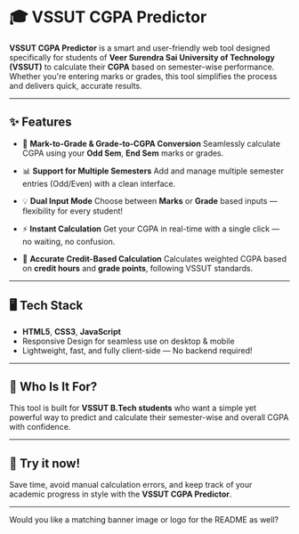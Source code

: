 

# 🎓 VSSUT CGPA Predictor

**VSSUT CGPA Predictor** is a smart and user-friendly web tool designed specifically for students of **Veer Surendra Sai University of Technology (VSSUT)** to calculate their **CGPA** based on semester-wise performance. Whether you're entering marks or grades, this tool simplifies the process and delivers quick, accurate results.

---

## ✨ Features

* 🎯 **Mark-to-Grade & Grade-to-CGPA Conversion**
  Seamlessly calculate CGPA using your **Odd Sem**, **End Sem** marks or grades.

* 📊 **Support for Multiple Semesters**
  Add and manage multiple semester entries (Odd/Even) with a clean interface.

* 💡 **Dual Input Mode**
  Choose between **Marks** or **Grade** based inputs — flexibility for every student!

* ⚡ **Instant Calculation**
  Get your CGPA in real-time with a single click — no waiting, no confusion.

* 🧮 **Accurate Credit-Based Calculation**
  Calculates weighted CGPA based on **credit hours** and **grade points**, following VSSUT standards.

---

## 🖥️ Tech Stack

* **HTML5**, **CSS3**, **JavaScript**
* Responsive Design for seamless use on desktop & mobile
* Lightweight, fast, and fully client-side — No backend required!

---

## 📌 Who Is It For?

This tool is built for **VSSUT B.Tech students** who want a simple yet powerful way to predict and calculate their semester-wise and overall CGPA with confidence.

---

## 🚀 Try it now!

Save time, avoid manual calculation errors, and keep track of your academic progress in style with the **VSSUT CGPA Predictor**.

---

Would you like a matching banner image or logo for the README as well?
